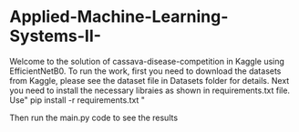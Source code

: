 # Applied-Machine-Learning-Systems-II-

Welcome to the solution of cassava-disease-competition in Kaggle using EfficientNetB0.
To run the work, first you need to download the datasets from Kaggle, please see the dataset file in Datasets folder for details.
Next you need to install the necessary libraies as shown in requirements.txt file. Use" pip install -r requirements.txt "

Then run the main.py code to see the results
